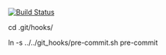 [![Build Status](https://travis-ci.org/dsantelmo/abrim.svg?branch=master)](https://travis-ci.org/dsantelmo/abrim)

cd .git/hooks/

ln -s ../../git_hooks/pre-commit.sh pre-commit